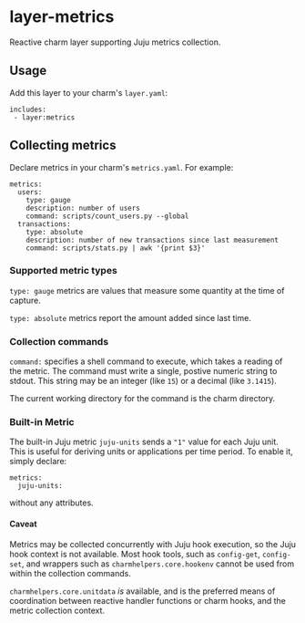 # layer-metrics

Reactive charm layer supporting Juju metrics collection.

## Usage

Add this layer to your charm's `layer.yaml`:

```
includes:
 - layer:metrics
```

## Collecting metrics

Declare metrics in your charm's `metrics.yaml`. For example:

```
metrics:
  users:
    type: gauge
    description: number of users
    command: scripts/count_users.py --global
  transactions:
    type: absolute
    description: number of new transactions since last measurement
    command: scripts/stats.py | awk '{print $3}'
```

### Supported metric types

`type: gauge` metrics are values that measure some quantity at the time of capture.

`type: absolute` metrics report the amount added since last time.

### Collection commands

`command:` specifies a shell command to execute, which takes a reading of the
metric. The command must write a single, postive numeric string to stdout.
This string may be an integer (like `15`) or a decimal (like `3.1415`).

The current working directory for the command is the charm directory.

### Built-in Metric

The built-in Juju metric `juju-units` sends a `"1"` value for each Juju unit.
This is useful for deriving units or applications per time period. To enable
it, simply declare:

```
metrics:
  juju-units:
```

without any attributes.

#### Caveat

Metrics may be collected concurrently with Juju hook execution, so the Juju
hook context is not available. Most hook tools, such as `config-get`,
`config-set`, and wrappers such as `charmhelpers.core.hookenv` cannot be used
from within the collection commands.

`charmhelpers.core.unitdata` _is_ available, and is the preferred means of
coordination between reactive handler functions or charm hooks, and the metric
collection context.
